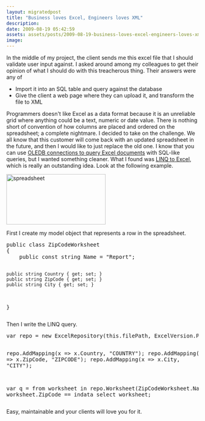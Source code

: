 ```yaml
---
layout: migratedpost
title: "Business loves Excel, Engineers loves XML"
description:
date: 2009-08-19 05:42:59
assets: assets/posts/2009-08-19-business-loves-excel-engineers-loves-xml
image: 
---
```


<p>In the middle of my project, the client sends me this excel file that I should validate user input against.  I asked around among my colleagues to get their opinion of what I should do with this treacherous thing. Their answers were any of</p>
<ul class="unIndentedList">
<li> Import it into an SQL table and query against the database</li>
<li> Give the client a web page where they can upload it, and transform the file to XML</li>
</ul>
<p>Programmers doesn't like Excel as a data format because it is an unreliable grid where anything could be a text, numeric or date value. There is nothing short of convention of how columns are placed and ordered on the spreadsheet;  a complete nightmare.  I decided to take on the challenge. We all know that this customer will come back with an updated spreadsheet in the future, and then I would like to just replace the old one.  I know that you can use <a title="Reading an Excel document - CodeProject" href="http://www.codeproject.com/KB/office/excel_using_oledb.aspx">OLEDB connections to query Excel documents</a> with SQL-like queries, but I wanted something cleaner. What I found was <a title="LINQ to Excel - Google Code" href="http://code.google.com/p/linqtoexcel/">LINQ to Excel</a>, which is really an outstanding idea. Look at the following example.</p>
<p><img class="size-full wp-image-504" title="spreadsheet" src="http://litemedia.info/media/Default/Mint/spreadsheet.png" alt="spreadsheet" width="260" height="132" /></p>
<p>First I create my model object that represents a row in the spreadsheet.</p>
<pre class="brush:csharp">public class ZipCodeWorksheet
{
    public const string Name = "Report";

    public string Country { get; set; }
    public string ZipCode { get; set; }
    public string City { get; set; }
}</pre>
<p>Then I write the LINQ query.</p>
<pre class="brush:csharp">var repo = new ExcelRepository(this.filePath, ExcelVersion.PreExcel2007);

repo.AddMapping(x => x.Country, "COUNTRY");
repo.AddMapping(x => x.ZipCode, "ZIPCODE");
repo.AddMapping(x => x.City, "CITY");

var q = from worksheet in repo.Worksheet(ZipCodeWorksheet.Name)
        where worksheet.ZipCode == indata
        select worksheet;</pre>
<p>Easy, maintainable and your clients will love you for it.</p>
